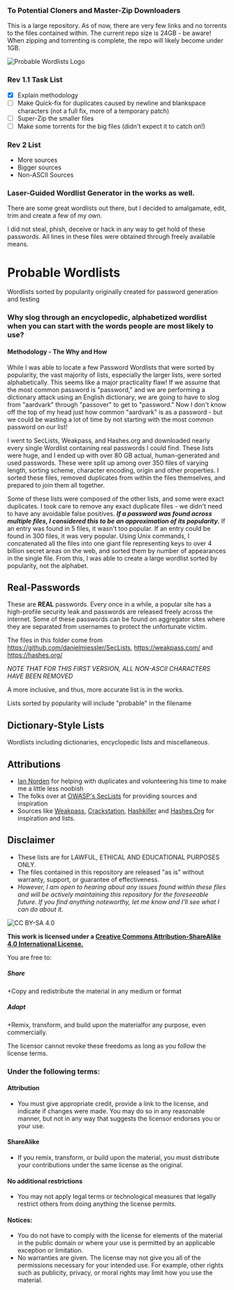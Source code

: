 ### To Potential Cloners and Master-Zip Downloaders
This is a large repository. As of now, there are very few links and no torrents to the files contained within.
The current repo size is 24GB - be aware! When zipping and torrenting is complete, the repo will likely become under 1GB.

![Probable Wordlists Logo](https://raw.githubusercontent.com/berzerk0/Probable-Wordlists/master/ProbableWordlistLogo.png)


### Rev 1.1 Task List
* [x] Explain methodology
* [ ] Make Quick-fix for duplicates caused by newline and blankspace characters (not a full fix, more of a temporary patch)
* [ ] Super-Zip the smaller files
* [ ] Make some torrents for the big files (didn't expect it to catch on!)

### Rev 2 List
* More sources
* Bigger sources
* Non-ASCII Sources

### Laser-Guided Wordlist Generator in the works as well.

There are some great wordlists out there, but I decided to amalgamate, edit, trim and create a few of my own.

I did not steal, phish, deceive or hack in any way to get hold of these passwords. 
All lines in these files were obtained through freely available means.

# Probable Wordlists
Wordlists sorted by popularity originally created for password generation and testing

### Why slog through an encyclopedic, alphabetized wordlist when you can start with the words people are most likely to use?
#### Methodology - The Why and How

 While I was able to locate a few Password Wordlists that were sorted by popularity, the vast majority of lists, especially the larger lists, were sorted alphabetically. This seems like a major practicality flaw! If we assume that the most common password is "password," and we are performing a dictionary attack using an English dictionary, we are going to have to slog from "aardvark" through "passover" to get to "password." Now I don't know off the top of my head just how common "aardvark" is as a password - but we could be wasting a lot of time by not starting with the most common password on our list!

 I went to SecLists, Weakpass, and Hashes.org and downloaded nearly every single Wordlist containing real passwords I could find. These lists were huge, and I ended up with over 80 GB actual, human-generated and used passwords. These were split up among over 350 files of varying length, sorting scheme, character encoding, origin and other properties. I sorted these files, removed duplicates from within the files themselves, and prepared to join them all together.

 Some of these lists were composed of the other lists, and some were exact duplicates. I took care to remove any exact duplicate files - we didn't need to have any avoidable false positives. __*If a password was found across multiple files, I considered this to be an approximation of its popularity.*__ If an entry was found in 5 files, it wasn't too popular. If an entry could be found in 300 files, it was very popular. Using Unix commands, I concatenated all the files into one giant file representing keys to over 4 billion secret areas on the web, and sorted them by number of appearances in the single file. From this, I was able to create a large wordlist sorted by popularity, not the alphabet.


## Real-Passwords
These are **REAL** passwords. 
Every once in a while, a popular site has a high-profile security leak and passwords are released freely across the internet.
Some of these passwords can be found on aggregator sites where they are separated from usernames to protect the unfortunate victim.

The files in this folder come from https://github.com/danielmiessler/SecLists, https://weakpass.com/ and https://hashes.org/

*NOTE THAT FOR THIS FIRST VERSION, ALL NON-ASCII CHARACTERS HAVE BEEN REMOVED*


A more inclusive, and thus, more accurate list is in the works.

Lists sorted by popularity will include "probable" in the filename


## Dictionary-Style Lists

Wordlists including dictionaries, encyclopedic lists and miscellaneous.




## Attributions
 * [Ian Norden](https://github.com/iancnorden) for helping with duplicates and volunteering his time to make me a little less noobish
 * The folks over at [OWASP's SecLists](https://www.owasp.org/index.php/Projects/OWASP_SecLists_Project) for providing sources and inspiration
 * Sources like [Weakpass](https://weakpass.com/), [Crackstation](https://crackstation.net/), [Hashkiller](https://hashkiller.co.uk/) and [Hashes.Org](https://hashes.org/) for inspiration and lists.



## Disclaimer
 + These lists are for LAWFUL, ETHICAL AND EDUCATIONAL PURPOSES ONLY.
 + The files contained in this repository are released "as is" without warranty, support, or guarantee of effectiveness. 
 + *However, I am open to hearing about any issues found within these files and will be actively maintaining this repository for the foreseeable future. If you find anything noteworthy, let me know and I'll see what I can do about it.*
 
 ![CC BY-SA 4.0](https://licensebuttons.net/l/by-sa/4.0/88x31.png)
 

 __This work is licensed under a [Creative Commons Attribution-ShareAlike 4.0 International License.](https://creativecommons.org/licenses/by-sa/4.0/)__
 
 You are free to:

##### Share
+Copy and redistribute the material in any medium or format

##### Adapt
+Remix, transform, and build upon the materialfor any purpose, even commercially.

The licensor cannot revoke these freedoms as long as you follow the license terms.

### Under the following terms:

#### Attribution 
+ You must give appropriate credit, provide a link to the license, and indicate if changes were made. You may do so in any reasonable manner, but not in any way that suggests the licensor endorses you or your use.
#### ShareAlike 
+ If you remix, transform, or build upon the material, you must distribute your contributions under the same license as the original.
#### No additional restrictions
+ You may not apply legal terms or technological measures that legally restrict others from doing anything the license permits.

#### Notices:
+ You do not have to comply with the license for elements of the material in the public domain or where your use is permitted by an applicable exception or limitation.
+ No warranties are given. The license may not give you all of the permissions necessary for your intended use. For example, other rights such as publicity, privacy, or moral rights may limit how you use the material.


